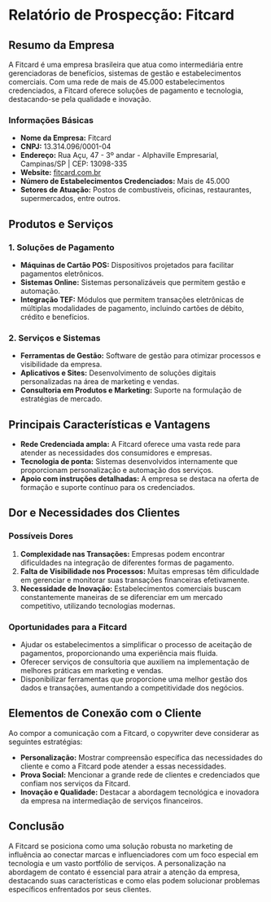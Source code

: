 # Relatório de Prospecção: Fitcard

## Resumo da Empresa
A Fitcard é uma empresa brasileira que atua como intermediária entre gerenciadoras de benefícios, sistemas de gestão e estabelecimentos comerciais. Com uma rede de mais de 45.000 estabelecimentos credenciados, a Fitcard oferece soluções de pagamento e tecnologia, destacando-se pela qualidade e inovação.

### Informações Básicas
- **Nome da Empresa:** Fitcard
- **CNPJ:** 13.314.096/0001-04
- **Endereço:** Rua Açu, 47 - 3º andar - Alphaville Empresarial, Campinas/SP | CEP: 13098-335
- **Website:** [fitcard.com.br](http://www.fitcard.com.br)
- **Número de Estabelecimentos Credenciados:** Mais de 45.000
- **Setores de Atuação:** Postos de combustíveis, oficinas, restaurantes, supermercados, entre outros.

## Produtos e Serviços
### 1. Soluções de Pagamento
- **Máquinas de Cartão POS:** Dispositivos projetados para facilitar pagamentos eletrônicos.
- **Sistemas Online:** Sistemas personalizáveis que permitem gestão e automação.
- **Integração TEF:** Módulos que permitem transações eletrônicas de múltiplas modalidades de pagamento, incluindo cartões de débito, crédito e benefícios.

### 2. Serviços e Sistemas
- **Ferramentas de Gestão:** Software de gestão para otimizar processos e visibilidade da empresa.
- **Aplicativos e Sites:** Desenvolvimento de soluções digitais personalizadas na área de marketing e vendas.
- **Consultoria em Produtos e Marketing:** Suporte na formulação de estratégias de mercado.

## Principais Características e Vantagens
- **Rede Credenciada ampla:** A Fitcard oferece uma vasta rede para atender as necessidades dos consumidores e empresas.
- **Tecnologia de ponta:** Sistemas desenvolvidos internamente que proporcionam personalização e automação dos serviços.
- **Apoio com instruções detalhadas:** A empresa se destaca na oferta de formação e suporte contínuo para os credenciados.

## Dor e Necessidades dos Clientes
### Possíveis Dores
1. **Complexidade nas Transações:** Empresas podem encontrar dificuldades na integração de diferentes formas de pagamento.
2. **Falta de Visibilidade nos Processos:** Muitas empresas têm dificuldade em gerenciar e monitorar suas transações financeiras efetivamente.
3. **Necessidade de Inovação:** Estabelecimentos comerciais buscam constantemente maneiras de se diferenciar em um mercado competitivo, utilizando tecnologias modernas.

### Oportunidades para a Fitcard
- Ajudar os estabelecimentos a simplificar o processo de aceitação de pagamentos, proporcionando uma experiência mais fluida.
- Oferecer serviços de consultoria que auxiliem na implementação de melhores práticas em marketing e vendas.
- Disponibilizar ferramentas que proporcione uma melhor gestão dos dados e transações, aumentando a competitividade dos negócios.

## Elementos de Conexão com o Cliente
Ao compor a comunicação com a Fitcard, o copywriter deve considerar as seguintes estratégias:
- **Personalização:** Mostrar compreensão específica das necessidades do cliente e como a Fitcard pode atender a essas necessidades.
- **Prova Social:** Mencionar a grande rede de clientes e credenciados que confiam nos serviços da Fitcard.
- **Inovação e Qualidade:** Destacar a abordagem tecnológica e inovadora da empresa na intermediação de serviços financeiros.

## Conclusão
A Fitcard se posiciona como uma solução robusta no marketing de influência ao conectar marcas e influenciadores com um foco especial em tecnologia e um vasto portfólio de serviços. A personalização na abordagem de contato é essencial para atrair a atenção da empresa, destacando suas características e como elas podem solucionar problemas específicos enfrentados por seus clientes.